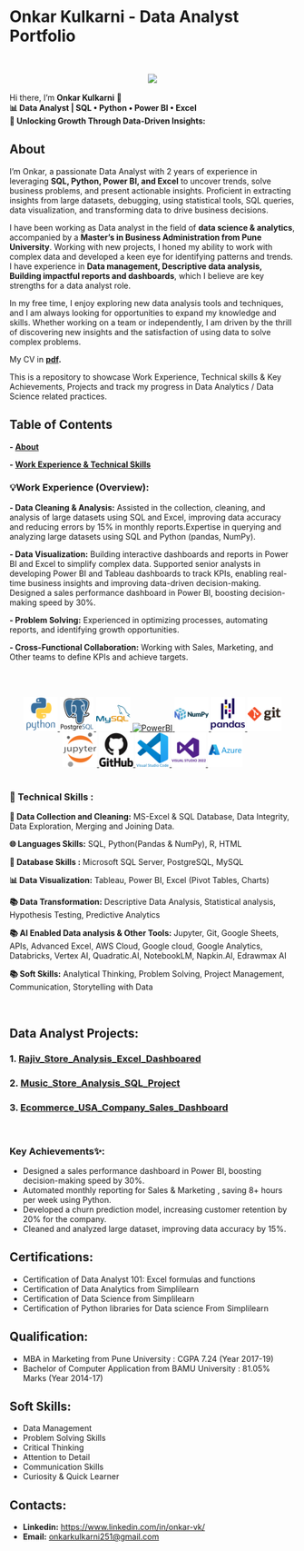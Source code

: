  # Onkar Kulkarni - Data Analyst Portfolio
 <br>
 
<p align="center">
  <img src="https://media.giphy.com/media/M9gbBd9nbDrOTu1Mqx/giphy.gif" width="100"/>
 <p align="center">
  <a href="(https://www.linkedin.com/in/onkar-vk/)">
  
  </a> 
</div>


Hi there, I’m **Onkar Kulkarni** 👋  
**📊 Data Analyst | SQL • Python • Power BI • Excel  
🚀 Unlocking Growth Through Data-Driven Insights:**

## About
I’m Onkar, a passionate Data Analyst with 2 years of experience in leveraging **SQL, Python, Power BI, and Excel** to uncover trends, solve business problems, and present actionable insights. Proficient in extracting insights from large datasets, debugging, using statistical tools, SQL queries, data visualization, and transforming data to drive business decisions. 

I have been working as Data analyst in the field of **data science & analytics**, accompanied by a **Master’s in Business Administration from Pune University**. Working with new projects, I honed my ability to work with complex data and developed a keen eye for identifying patterns and trends. I have experience in **Data management, Descriptive data analysis,** **Building impactful reports and dashboards**, which I believe are key strengths for a data analyst role. 

In my free time, I enjoy exploring new data analysis tools and techniques, and I am always looking for opportunities to expand my knowledge and skills. Whether working on a team or independently, I am driven by the thrill of discovering new insights and the satisfaction of using data to solve complex problems.


My CV in **[pdf](PDF-Link).**

This is a repository to showcase Work Experience, Technical skills & Key Achievements, Projects and track my progress in Data Analytics / Data Science related practices.

## Table of Contents

**- [About](https://github.com/onkar-vk/Onkar-Kulkarni-Data-Analysis-Portfoilo/blob/main/README.md#about)**

**- [Work Experience & Technical Skills](https://github.com/onkar-vk/Onkar-Kulkarni-Data-Analysis-Portfoilo/blob/main/README.md#work-experience-overview)**


### 💡Work Experience (Overview):
**- Data Cleaning & Analysis:** Assisted in the collection, cleaning, and analysis of large datasets using SQL and Excel, improving data accuracy and reducing errors by 15% in monthly reports.Expertise in querying and analyzing large datasets using SQL and Python (pandas, NumPy). 

**- Data Visualization:** Building interactive dashboards and reports in Power BI and Excel to simplify complex data. Supported senior analysts in developing Power BI and Tableau dashboards to track KPIs, enabling real-time business insights and improving data-driven decision-making. Designed a sales performance dashboard in Power BI, boosting decision-making speed by 30%. 

**- Problem Solving:** Experienced in optimizing processes, automating reports, and identifying growth opportunities.

**- Cross-Functional Collaboration:** Working with Sales, Marketing, and Other teams to define KPIs and achieve targets.

 <br>

 
 <br>
<div>
<p align="center">
  <a href="https://www.python.org/" target="_blank" rel="noreferrer"> <img src="https://github.com/devicons/devicon/blob/master/icons/python/python-original-wordmark.svg" title="Python" alt="Python" width="60" height="60"/> </a> 
  <a href="https://www.postgresql.org/" target="_blank" rel="noreferrer"> <img src="https://github.com/devicons/devicon/blob/master/icons/postgresql/postgresql-original-wordmark.svg" title="PostgreSQL" alt="PostgreSQL" width="60" height="60"/> </a> 
 <a href="https://www.mysql.com/" target="_blank" rel="noreferrer"> <img src="https://github.com/devicons/devicon/blob/master/icons/mysql/mysql-original-wordmark.svg" title="MySQL"  alt="MySQL" width="60" height="60"/> </a>
    <a href="https://www.microsoft.com/en-us/download/details.aspx?id=58494" target="_blank" rel="noreferrer"> <img src="https://github.com/microsoft/PowerBI-Icons/blob/main/PNG/Desktop.png" title="PowerBI" alt="PowerBI" width="60" height="60"/> </a>
  <a href="https://numpy.org/" target="_blank" rel="noreferrer"> <img src="https://github.com/devicons/devicon/blob/master/icons/numpy/numpy-original-wordmark.svg" title="Numpy" alt="Numpy" width="60" height="60"/> </a>
  <a href="https://pandas.pydata.org/" target="_blank" rel="noreferrer"> <img src="https://github.com/devicons/devicon/blob/master/icons/pandas/pandas-original-wordmark.svg" title="Pandas" alt="Pandas" width="60" height="60"/> </a>
  <a href="https://git-scm.com/" target="_blank" rel="noreferrer"> <img src="https://github.com/devicons/devicon/blob/master/icons/git/git-original-wordmark.svg" title="Git" alt="Git" width="60" height="60"/> </a>
  <a href="https://jupyter.org/" target="_blank" rel="noreferrer"> <img src="https://github.com/devicons/devicon/blob/master/icons/jupyter/jupyter-original-wordmark.svg" title="Jupyter" alt="Jupyter" width="60" height="60"/> </a>
  <a href="https://github.com/" target="_blank" rel="noreferrer"> <img src="https://github.com/devicons/devicon/blob/master/icons/github/github-original-wordmark.svg" title="Github" alt="Github" width="60" height="60"/> </a>
  <a href="https://code.visualstudio.com/" target="_blank" rel="noreferrer"> <img src="https://github.com/devicons/devicon/blob/master/icons/vscode/vscode-original-wordmark.svg" title="vscode" alt="vscode" width="60" height="60"/> </a>
  <a href="https://visualstudio.microsoft.com/" target="_blank" rel="noreferrer"> <img src="https://github.com/devicons/devicon/blob/master/icons/visualstudio/visualstudio-plain-wordmark.svg" title="VisualStudio" alt="VisuaStudio" width="60" height="60"/> </a> 
  <a href="https://azure.microsoft.com/en-us/" target="_blank" rel="noreferrer"> <img src="https://github.com/devicons/devicon/blob/master/icons/azure/azure-original-wordmark.svg" title="Azure" alt="Azure" width="60" height="60"/> </a>


<br>

<br>

### 🔑 Technical Skills : 

**🔑 Data Collection and Cleaning:** MS-Excel & SQL Database, Data Integrity, Data Exploration, Merging and Joining Data.

**🌐 Languages Skills:** SQL, Python(Pandas & NumPy), R, HTML

**💾 Database Skills :** Microsoft SQL Server, PostgreSQL, MySQL

**📊 Data Visualization:** Tableau, Power BI, Excel (Pivot Tables, Charts)

**📚 Data Transformation:** Descriptive Data Analysis, Statistical analysis, Hypothesis Testing, Predictive Analytics

**📚 AI Enabled Data analysis & Other Tools:** Jupyter, Git, Google Sheets, APIs, Advanced Excel, AWS Cloud, Google cloud, Google Analytics, Databricks, Vertex AI, Quadratic.AI, NotebookLM, Napkin.AI, Edrawmax AI

**📚 Soft Skills:**  Analytical Thinking, Problem Solving, Project Management, Communication, Storytelling with Data


<br>
 
## Data Analyst Projects: 

### 1. [Rajiv_Store_Analysis_Excel_Dashboared](https://github.com/onkar-vk/Excel_Rajiv_Store_Analysis)
   
### 2. [Music_Store_Analysis_SQL_Project](https://github.com/onkar-vk/Music_Store_Analysis_SQL_Project)

### 3. [Ecommerce_USA_Company_Sales_Dashboard](https://github.com/onkar-vk/Ecommerce-USA-Sales-Dashboard)

<br>

### Key Achievements✨:
- Designed a sales performance dashboard in Power BI, boosting decision-making speed by 30%.
- Automated monthly reporting for Sales & Marketing , saving 8+ hours per week using Python.
- Developed a churn prediction model, increasing customer retention by 20% for the company.
- Cleaned and analyzed large dataset, improving data accuracy by 15%.


## Certifications:
- Certification of Data Analyst 101: Excel formulas and functions
-	Certification of Data Analytics from Simplilearn
- Certification of Data Science from Simplilearn
- Certification of Python libraries for Data science From Simplilearn


## Qualification: 
  - MBA in Marketing from Pune University : CGPA 7.24                    (Year 2017-19)
  - Bachelor of Computer Application from BAMU University : 81.05% Marks (Year 2014-17)


## Soft Skills: 
- Data Management
- Problem Solving Skills
- Critical Thinking
- Attention to Detail 
- Communication Skills
- Curiosity & Quick Learner

## Contacts:

- **Linkedin:** https://www.linkedin.com/in/onkar-vk/ 
- **Email:** onkarkulkarni251@gmail.com
